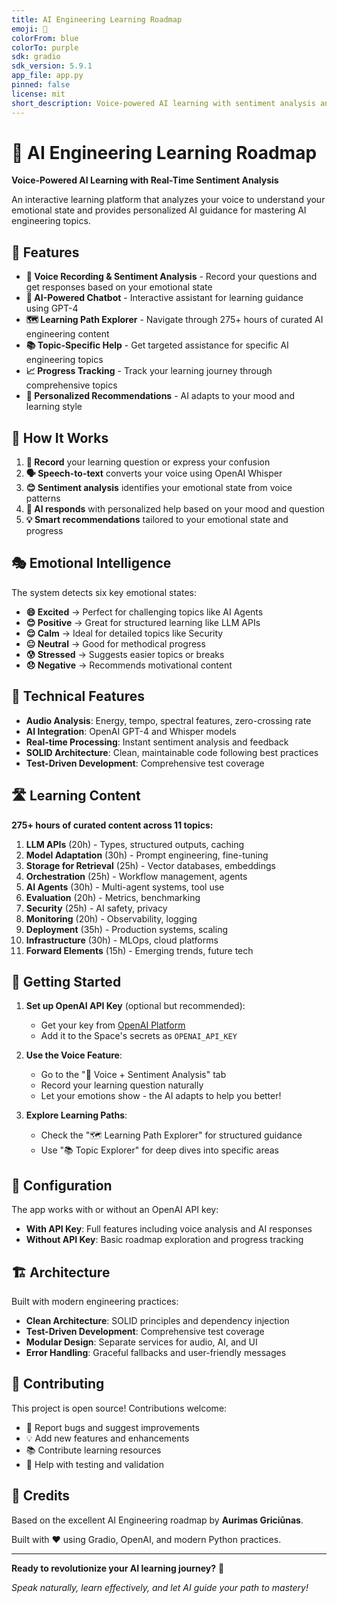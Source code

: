 ```yaml
---
title: AI Engineering Learning Roadmap
emoji: 🚀
colorFrom: blue
colorTo: purple
sdk: gradio
sdk_version: 5.9.1
app_file: app.py
pinned: false
license: mit
short_description: Voice-powered AI learning with sentiment analysis and personalized guidance
---
```


# 🚀 AI Engineering Learning Roadmap

**Voice-Powered AI Learning with Real-Time Sentiment Analysis**

An interactive learning platform that analyzes your voice to understand your emotional state and provides personalized AI guidance for mastering AI engineering topics.

## 🎯 Features

- **🎤 Voice Recording & Sentiment Analysis** - Record your questions and get responses based on your emotional state
- **💬 AI-Powered Chatbot** - Interactive assistant for learning guidance using GPT-4
- **🗺️ Learning Path Explorer** - Navigate through 275+ hours of curated AI engineering content
- **📚 Topic-Specific Help** - Get targeted assistance for specific AI engineering topics
- **📈 Progress Tracking** - Track your learning journey through comprehensive topics
- **🎯 Personalized Recommendations** - AI adapts to your mood and learning style

## 🧠 How It Works

1. **🎤 Record** your learning question or express your confusion
2. **🗣️ Speech-to-text** converts your voice using OpenAI Whisper
3. **😊 Sentiment analysis** identifies your emotional state from voice patterns
4. **🤖 AI responds** with personalized help based on your mood and question
5. **💡 Smart recommendations** tailored to your emotional state and progress

## 🎭 Emotional Intelligence

The system detects six key emotional states:

- **😄 Excited** → Perfect for challenging topics like AI Agents
- **😊 Positive** → Great for structured learning like LLM APIs
- **😌 Calm** → Ideal for detailed topics like Security
- **😐 Neutral** → Good for methodical progress
- **😰 Stressed** → Suggests easier topics or breaks
- **😞 Negative** → Recommends motivational content

## 🔧 Technical Features

- **Audio Analysis**: Energy, tempo, spectral features, zero-crossing rate
- **AI Integration**: OpenAI GPT-4 and Whisper models
- **Real-time Processing**: Instant sentiment analysis and feedback
- **SOLID Architecture**: Clean, maintainable code following best practices
- **Test-Driven Development**: Comprehensive test coverage

## 🛣️ Learning Content

**275+ hours of curated content across 11 topics:**

1. **LLM APIs** (20h) - Types, structured outputs, caching
2. **Model Adaptation** (30h) - Prompt engineering, fine-tuning
3. **Storage for Retrieval** (25h) - Vector databases, embeddings
4. **Orchestration** (25h) - Workflow management, agents
5. **AI Agents** (30h) - Multi-agent systems, tool use
6. **Evaluation** (20h) - Metrics, benchmarking
7. **Security** (25h) - AI safety, privacy
8. **Monitoring** (20h) - Observability, logging
9. **Deployment** (35h) - Production systems, scaling
10. **Infrastructure** (30h) - MLOps, cloud platforms
11. **Forward Elements** (15h) - Emerging trends, future tech

## 🚀 Getting Started

1. **Set up OpenAI API Key** (optional but recommended):
   - Get your key from [OpenAI Platform](https://platform.openai.com/account/api-keys)
   - Add it to the Space's secrets as `OPENAI_API_KEY`

2. **Use the Voice Feature**:
   - Go to the "🎤 Voice + Sentiment Analysis" tab
   - Record your learning question naturally
   - Let your emotions show - the AI adapts to help you better!

3. **Explore Learning Paths**:
   - Check the "🗺️ Learning Path Explorer" for structured guidance
   - Use "📚 Topic Explorer" for deep dives into specific areas

## 🔑 Configuration

The app works with or without an OpenAI API key:

- **With API Key**: Full features including voice analysis and AI responses
- **Without API Key**: Basic roadmap exploration and progress tracking

## 🏗️ Architecture

Built with modern engineering practices:

- **Clean Architecture**: SOLID principles and dependency injection
- **Test-Driven Development**: Comprehensive test coverage
- **Modular Design**: Separate services for audio, AI, and UI
- **Error Handling**: Graceful fallbacks and user-friendly messages

## 🤝 Contributing

This project is open source! Contributions welcome:

- 🐛 Report bugs and suggest improvements
- 💡 Add new features and enhancements
- 📚 Contribute learning resources
- 🧪 Help with testing and validation

## 📝 Credits

Based on the excellent AI Engineering roadmap by **Aurimas Griciūnas**.

Built with ❤️ using Gradio, OpenAI, and modern Python practices.

---

**Ready to revolutionize your AI learning journey?** 🚀

*Speak naturally, learn effectively, and let AI guide your path to mastery!*
